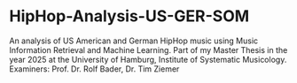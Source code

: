 # HipHop-Analysis-US-GER-SOM
An analysis of US American and German HipHop music using Music Information Retrieval and Machine Learning.
Part of my Master Thesis in the year 2025 at the University of Hamburg, Institute of Systematic Musicology.
Examiners: Prof. Dr. Rolf Bader, Dr. Tim Ziemer
